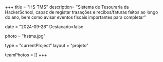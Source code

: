 +++
title = "HS-TMS"
description= "Sistema de Tesouraria da HackerSchool, capaz de registar trasações e recibos/faturas feitos ao longo do ano, bem como avisar eventos fiscais importantes para completar" 

date = "2024-09-28" 
Destacado=false 

photo = "hstms.jpg" 

type = "currentProject" 
layout = "projeto" 

teamPhotos = [] 
+++
